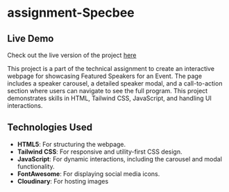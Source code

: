 # assignment-Specbee

## Live Demo

Check out the live version of the project [here](https://specbeeassgnment.netlify.app/)
 
This project is a part of the technical assignment to create an interactive webpage for showcasing Featured Speakers for an Event. The page includes a speaker carousel, a detailed speaker modal, and a call-to-action section where users can navigate to see the full program. This project demonstrates skills in HTML, Tailwind CSS, JavaScript, and handling UI interactions.

## Technologies Used

- **HTML5**: For structuring the webpage.
- **Tailwind CSS**: For responsive and utility-first CSS design.
- **JavaScript**: For dynamic interactions, including the carousel and modal functionality.
- **FontAwesome**: For displaying social media icons.
- **Cloudinary**: For hosting images
